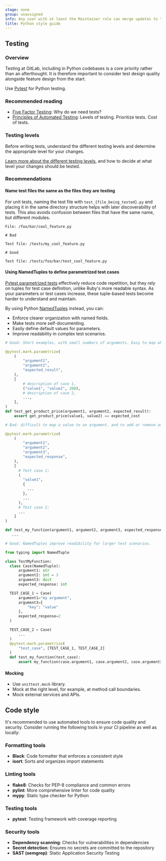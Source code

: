 ```yaml
---
stage: none
group: unassigned
info: Any user with at least the Maintainer role can merge updates to this content. For details, see https://docs.gitlab.com/ee/development/development_processes.html#development-guidelines-review.
title: Python style guide
---
```


## Testing

### Overview

Testing at GitLab, including in Python codebases is a core priority rather than an afterthought. It is therefore important to consider test design quality alongside feature design from the start.

Use [Pytest](https://docs.pytest.org/en/stable/) for Python testing.

### Recommended reading

- [Five Factor Testing](https://madeintandem.com/blog/five-factor-testing/): Why do we need tests?
- [Principles of Automated Testing](https://www.lihaoyi.com/post/PrinciplesofAutomatedTesting.html): Levels of testing. Prioritize tests. Cost of tests.

### Testing levels

Before writing tests, understand the different testing levels and determine the appropriate level for your changes.

[Learn more about the different testing levels](../testing_guide/testing_levels.md), and how to decide at what level your changes should be tested.

### Recommendations

#### Name test files the same as the files they are testing

For unit tests, naming the test file with `test_{file_being_tested}.py` and placing it in the same directory structure
helps with later discoverability of tests. This also avoids confusion between files that have the same name, but
different modules.

```shell
File: /foo/bar/cool_feature.py

# Bad

Test file: /tests/my_cool_feature.py

# Good

Test file: /tests/foo/bar/test_cool_feature.py
```

#### Using NamedTuples to define parametrized test cases

[Pytest parametrized tests](https://docs.pytest.org/en/stable/how-to/parametrize.html) effectively reduce code
repetition, but they rely on tuples for test case definition, unlike Ruby's more readable syntax. As your parameters or
test cases increase, these tuple-based tests become harder to understand and maintain.

By using Python [NamedTuples](https://docs.python.org/3/library/typing.html#typing.NamedTuple) instead, you can:

- Enforce clearer organization with named fields.
- Make tests more self-documenting.
- Easily define default values for parameters.
- Improve readability in complex test scenarios.

```python
# Good: Short examples, with small numbers of arguments. Easy to map what each value maps to each argument

@pytest.mark.parametrize(
    (
        "argument1",
        "argument2",
        "expected_result",
    ),
    [
        # description of case 1,
        ("value1", "value2", 200),
        # description of case 2,
        ...,
    ],
)
def test_get_product_price(argument1, argument2, expected_result):
    assert get_product_price(value1, value2) == expected_cost

# Bad: difficult to map a value to an argument, and to add or remove arguments when updating test cases

@pytest.mark.parametrize(
    (
        "argument1",
        "argument2",
        "argument3",
        "expected_response",
    ),
    [
      # Test case 1:
      (
        "value1",
        {
          ...
        },
        ...
      ),
      # Test case 2:
      ...
    ]
)

def test_my_function(argument1, argument2, argument3, expected_response):
   ...

# Good: NamedTuples improve readibility for larger test scenarios.

from typing import NamedTuple

class TestMyFunction:
  class Case(NamedTuple):
      argument1: str
      argument2: int = 3
      argument3: dict
      expected_response: int

  TEST_CASE_1 = Case(
      argument1="my argument",
      argument3={
          "key": "value"
      },
      expected_response=2
  )

  TEST_CASE_2 = Case(
      ...
  )
  @pytest.mark.parametrize(
      "test_case", [TEST_CASE_1, TEST_CASE_2]
  )
  def test_my_function(test_case):
      assert my_function(case.argument1, case.argument2, case.argument3) == case.expected_response
```

#### Mocking

- Use `unittest.mock` library.
- Mock at the right level, for example, at method call boundaries.
- Mock external services and APIs.

## Code style

It's recommended to use automated tools to ensure code quality and security.
Consider running the following tools in your CI pipeline as well as locally:

### Formatting tools

- **Black**: Code formatter that enforces a consistent style
- **isort**: Sorts and organizes import statements

### Linting tools

- **flake8**: Checks for PEP-8 compliance and common errors
- **pylint**: More comprehensive linter for code quality
- **mypy**: Static type checker for Python

### Testing tools

- **pytest**: Testing framework with coverage reporting

### Security tools

- **Dependency scanning**: Checks for vulnerabilities in dependencies
- **Secret detection**: Ensures no secrets are committed to the repository
- **SAST (semgrep)**: Static Application Security Testing
